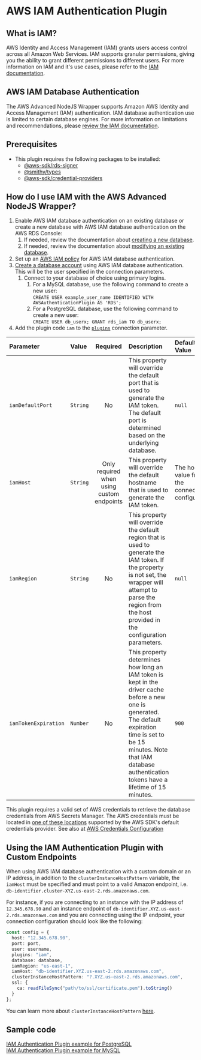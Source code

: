 # AWS IAM Authentication Plugin

## What is IAM?

AWS Identity and Access Management (IAM) grants users access control across all Amazon Web Services. IAM supports granular permissions, giving you the ability to grant different permissions to different users. For more information on IAM and it's use cases, please refer to the [IAM documentation](https://docs.aws.amazon.com/IAM/latest/UserGuide/introduction.html).

## AWS IAM Database Authentication

The AWS Advanced NodeJS Wrapper supports Amazon AWS Identity and Access Management (IAM) authentication. IAM database authentication use is limited to certain database engines. For more information on limitations and recommendations, please [review the IAM documentation](https://docs.aws.amazon.com/AmazonRDS/latest/UserGuide/UsingWithRDS.IAMDBAuth.html).

## Prerequisites

- This plugin requires the following packages to be installed:
  - [@aws-sdk/rds-signer](https://docs.aws.amazon.com/AWSJavaScriptSDK/v3/latest/Package/-aws-sdk-rds-signer/)
  - [@smithy/types](https://docs.aws.amazon.com/AWSJavaScriptSDK/v3/latest/Package/-smithy-types/)
  - [@aws-sdk/credential-providers](https://docs.aws.amazon.com/AWSJavaScriptSDK/v3/latest/Package/-aws-sdk-credential-providers/)

## How do I use IAM with the AWS Advanced NodeJS Wrapper?

1. Enable AWS IAM database authentication on an existing database or create a new database with AWS IAM database authentication on the AWS RDS Console:
   1. If needed, review the documentation about [creating a new database](https://docs.aws.amazon.com/AmazonRDS/latest/UserGuide/USER_CreateDBInstance.html).
   2. If needed, review the documentation about [modifying an existing database](https://docs.aws.amazon.com/AmazonRDS/latest/UserGuide/Overview.DBInstance.Modifying.html).
2. Set up an [AWS IAM policy](https://docs.aws.amazon.com/AmazonRDS/latest/UserGuide/UsingWithRDS.IAMDBAuth.IAMPolicy.html) for AWS IAM database authentication.
3. [Create a database account](https://docs.aws.amazon.com/AmazonRDS/latest/UserGuide/UsingWithRDS.IAMDBAuth.DBAccounts.html) using AWS IAM database authentication. This will be the user specified in the connection parameters.
   1. Connect to your database of choice using primary logins.
      1. For a MySQL database, use the following command to create a new user:<br>
         `CREATE USER example_user_name IDENTIFIED WITH AWSAuthenticationPlugin AS 'RDS';`
      2. For a PostgreSQL database, use the following command to create a new user:<br>
         `CREATE USER db_userx; GRANT rds_iam TO db_userx;`
4. Add the plugin code `iam` to the [`plugins`](../UsingTheNodejsWrapper.md#connection-plugin-manager-parameters) connection parameter.

| Parameter            | Value    |                 Required                  | Description                                                                                                                                                                                                                                | Default Value                                    | Example Value                                       |
| :------------------- | :------- | :---------------------------------------: | :----------------------------------------------------------------------------------------------------------------------------------------------------------------------------------------------------------------------------------------- | :----------------------------------------------- | :-------------------------------------------------- |
| `iamDefaultPort`     | `String` |                    No                     | This property will override the default port that is used to generate the IAM token. The default port is determined based on the underlying database.                                                                                      | `null`                                           | `1234`                                              |
| `iamHost`            | `String` | Only required when using custom endpoints | This property will override the default hostname that is used to generate the IAM token.                                                                                                                                                   | The host value from the connection configuration | `database.cluster-hash.us-east-1.rds.amazonaws.com` |
| `iamRegion`          | `String` |                    No                     | This property will override the default region that is used to generate the IAM token. If the property is not set, the wrapper will attempt to parse the region from the host provided in the configuration parameters.                    | `null`                                           | `us-east-2`                                         |
| `iamTokenExpiration` | `Number` |                    No                     | This property determines how long an IAM token is kept in the driver cache before a new one is generated. The default expiration time is set to be 15 minutes. Note that IAM database authentication tokens have a lifetime of 15 minutes. | `900`                                            | `600`                                               |

This plugin requires a valid set of AWS credentials to retrieve the database credentials from AWS Secrets Manager. The AWS credentials must be located in [one of these locations](https://docs.aws.amazon.com/AWSJavaScriptSDK/v3/latest/Package/-aws-sdk-credential-providers/#fromNodeProviderChain) supported by the AWS SDK's default credentials provider. See also at [AWS Credentials Configuration](../custom-configuration/AwsCredentialsConfiguration.md)

## Using the IAM Authentication Plugin with Custom Endpoints

When using AWS IAM database authentication with a custom domain or an IP address, in addition to the `clusterInstanceHostPattern` variable, the `iamHost` must be specified and must point to a valid Amazon endpoint, i.e. `db-identifier.cluster-XYZ.us-east-2.rds.amazonaws.com`.

For instance, if you are connecting to an instance with the IP address of `12.345.678.90` and an instance endpoint of `db-identifier.XYZ.us-east-2.rds.amazonaws.com` and you are connecting using the IP endpoint, your connection configuration should look like the following:

```ts
const config = {
  host: "12.345.678.90",
  port: port,
  user: username,
  plugins: "iam",
  database: database,
  iamRegion: "us-east-1",
  iamHost: "db-identifier.XYZ.us-east-2.rds.amazonaws.com",
  clusterInstanceHostPattern: "?.XYZ.us-east-2.rds.amazonaws.com",
  ssl: {
    ca: readFileSync("path/to/ssl/certificate.pem").toString()
  }
};
```

You can learn more about `clusterInstanceHostPattern` [here](../UsingTheNodejsWrapper.md#host-pattern).

## Sample code

[IAM Authentication Plugin example for PostgreSQL](../../../examples/aws_driver_example/aws_iam_authentication_postgresql_example.ts)<br>
[IAM Authentication Plugin example for MySQL](../../../examples/aws_driver_example/aws_iam_authentication_mysql_example.ts)
